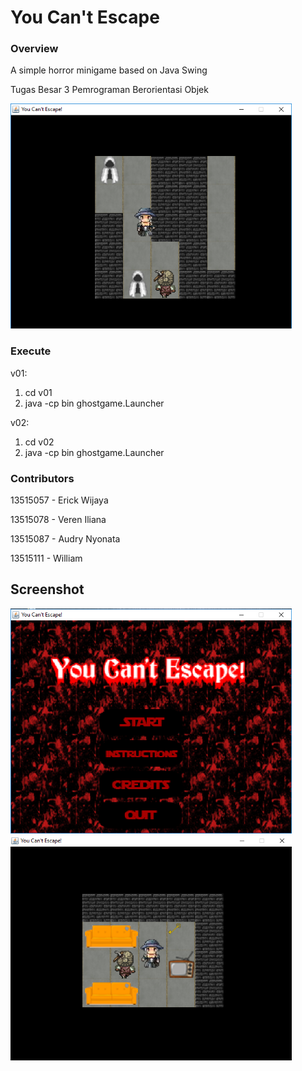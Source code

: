 # You Can't Escape
### Overview
A simple horror minigame based on Java Swing

Tugas Besar 3 Pemrograman Berorientasi Objek

<img src="screenshot/sc1.PNG" alt="sc3" width="450" height="360"/>

### Execute
v01:
1. cd v01
2. java -cp bin ghostgame.Launcher

v02:
1. cd v02
2. java -cp bin ghostgame.Launcher

### Contributors
13515057 - Erick Wijaya

13515078 - Veren Iliana

13515087 - Audry Nyonata

13515111 - William

## Screenshot
<img src="screenshot/sc3.PNG" alt="sc3" width="450" height="360"/>


<img src="screenshot/sc2.PNG" alt="sc3" width="450" height="360"/>
